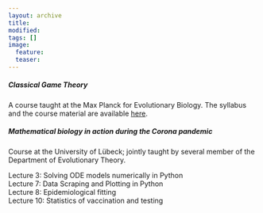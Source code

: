 ```yaml
---
layout: archive
title:
modified:
tags: []
image:
  feature:
  teaser:
---
```


<h5>Classical Game Theory</h5>

A course taught at the Max Planck for Evolutionary Biology. The syllabus
and the course material are available <a href="{{ site.url }}/teaching/classical_game_theory/">here</a>.

<h5>Mathematical biology in action during the Corona pandemic</h5>

Course at the University of Lübeck; jointly taught by several member of the Department of Evolutionary Theory.

Lecture 3: Solving ODE models numerically in Python <br>
Lecture 7: Data Scraping and Plotting in Python <br>
Lecture 8: Epidemiological fitting <br>
Lecture 10: Statistics of vaccination and testing